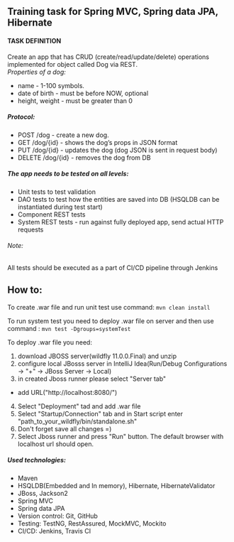 ## **Training task for Spring MVC, Spring data JPA, Hibernate** ##
#### **TASK DEFINITION** ####

Create an app that has CRUD (create/read/update/delete) operations implemented for object called Dog via REST.<br>
_Properties of a dog:_

* name - 1-100 symbols.
* date of birth - must be before NOW, optional
* height, weight - must be greater than 0

<h5><i>Protocol:</i></h5>

* POST /dog - create a new dog.
* GET /dog/{id} - shows the dog’s props in JSON format
* PUT /dog/{id} - updates the dog (dog JSON is sent in request body)
* DELETE /dog/{id} - removes the dog from DB

<h5><i>The app needs to be tested on all levels:</i></h5>

 - Unit tests to test validation
 - DAO tests to test how the entities are saved into DB (HSQLDB can be instantiated during test start)
 - Component REST tests
 - System REST tests - run against fully deployed app, send actual HTTP requests

<h6><i>Note:</i></h6> All tests should be executed as a part of CI/CD pipeline through Jenkins

How to:
-------
To create .war file and run unit test use command: ``mvn clean install``

To run system test you need to deploy .war file on server and then use command : ``mvn test -Dgroups=systemTest``

To deploy .war file you need:
1) download JBOSS server(wildfly 11.0.0.Final) and unzip
2) configure local JBosss server in IntelliJ Idea(Run/Debug Configurations -> "+" -> JBoss Server -> Local)
3) in created Jboss runner please select "Server tab"
 - add URL("http://localhost:8080/")
4) Select "Deployment" tad and add .war file 
5) Select "Startup/Connection" tab and in Start script enter "path_to_your_wildfly/bin/standalone.sh"
6) Don't forget save all changes =)
7) Select Jboss runner and press "Run" button. The default browser with localhost url should open. 

<h5><i>Used technologies:</i></h5>

 - Maven
 - HSQLDB(Embedded and In memory), Hibernate, HibernateValidator
 - JBoss, Jackson2
 - Spring MVC
 - Spring data JPA
 - Version control: Git, GitHub
 - Testing: TestNG, RestAssured, MockMVC, Mockito
 - CI/CD: Jenkins, Travis CI
